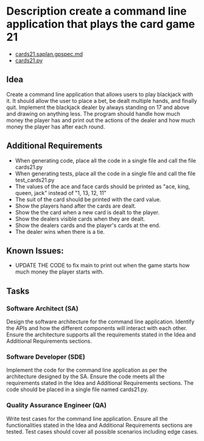 # Description create a command line application that plays the card game 21
-   [cards21.saplan.gpspec.md](cards21.saplan.gpspec.md)
-   [cards21.py](cards21.py)

## Idea

Create a command line application that allows users to play blackjack with it. It should allow the user to place a bet, be dealt multiple hands, and finally quit. Implement the blackjack dealer by always standing on 17 and above and drawing on anything less. The program should handle how much money the player has and print out the actions of the dealer and how much money the player has after each round.

## Additional Requirements

- When generating code, place all the code in a single file and call the file cards21.py
- When generating tests, place all the code in a single file and call the file test_cards21.py
- The values of the ace and face cards should be printed as "ace, king, queen, jack" instead of "1, 13, 12, 11"
- The suit of the card should be printed with the card value.
- Show the players hand after the cards are dealt.
- Show the the card when a new card is dealt to the player.
- Show the dealers visible cards when they are dealt.
- Show the dealers cards and the player's cards at the end.
- The dealer wins when there is a tie.



## Known Issues:

- UPDATE THE CODE to fix main to print out when the game starts how much money the player starts with.

## Tasks

### Software Architect (SA)

Design the software architecture for the command line application. Identify the APIs and how the different components will interact with each other. Ensure the architecture supports all the requirements stated in the Idea and Additional Requirements sections.

### Software Developer (SDE)

Implement the code for the command line application as per the architecture designed by the SA. Ensure the code meets all the requirements stated in the Idea and Additional Requirements sections. The code should be placed in a single file named cards21.py.

### Quality Assurance Engineer (QA)

Write test cases for the command line application. Ensure all the functionalities stated in the Idea and Additional Requirements sections are tested. Test cases should cover all possible scenarios including edge cases.
